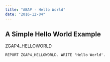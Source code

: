 ```yaml
---
title: "ABAP - Hello World"
date: "2016-12-04"
---
```


## A Simple Hello World Example

ZGAP4_HELLOWORLD

```
REPORT ZGAP4_HELLOWORLD. WRITE 'Hello World'.
```
